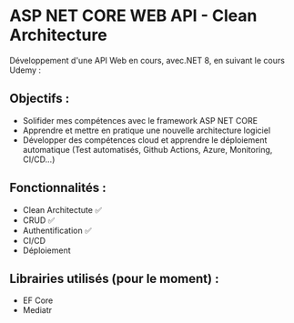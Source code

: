 
# ASP NET CORE WEB API - Clean Architecture

Développement d'une API Web en cours, avec.NET 8, en suivant le cours Udemy : 

## Objectifs :

- Solifider mes compétences avec le framework ASP NET CORE
- Apprendre et mettre en pratique une nouvelle architecture logiciel
- Développer des compétences cloud et apprendre le déploiement automatique (Test automatisés, Github Actions, Azure, Monitoring, CI/CD...)

## Fonctionnalités :

- Clean Architectute ✅
- CRUD ✅
- Authentification ✅
- CI/CD
- Déploiement

## Librairies utilisés (pour le moment) :

- EF Core
- Mediatr
